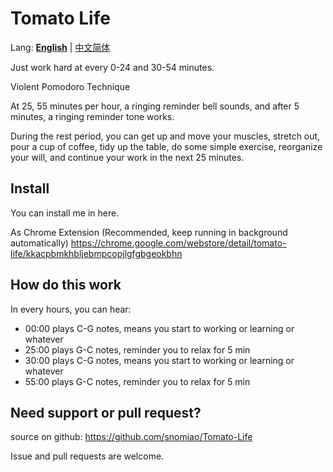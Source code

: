 # Tomato Life

Lang: __[English](README.md)__ | [中文简体](README_zh-CN.MD)

Just work hard at every 0-24 and 30-54 minutes.

Violent Pomodoro Technique

At 25, 55 minutes per hour, a ringing reminder bell sounds, and after 5 minutes, a ringing reminder tone works.

During the rest period, you can get up and move your muscles, stretch out, pour a cup of coffee, tidy up the table, do some simple exercise, reorganize your will, and continue your work in the next 25 minutes.

## Install

You can install me in here.

As Chrome Extension (Recommended, keep running in background automatically)
https://chrome.google.com/webstore/detail/tomato-life/kkacpbmkhbljebmpcopjlgfgbgeokbhn

## How do this work

In every hours, you can hear:
- 00:00 plays C-G notes, means you start to working or learning or whatever
- 25:00 plays G-C notes, reminder you to relax for 5 min
- 30:00 plays C-G notes, means you start to working or learning or whatever
- 55:00 plays G-C notes, reminder you to relax for 5 min

## Need support or pull request?

source on github:
https://github.com/snomiao/Tomato-Life

Issue and pull requests are welcome.

